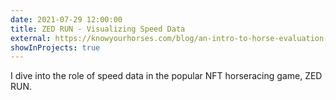 ```yaml
---
date: 2021-07-29 12:00:00
title: ZED RUN - Visualizing Speed Data
external: https://knowyourhorses.com/blog/an-intro-to-horse-evaluation-part-3-visualizing-speed-data
showInProjects: true
---
```


I dive into the role of speed data in the popular NFT horseracing game, ZED RUN.
